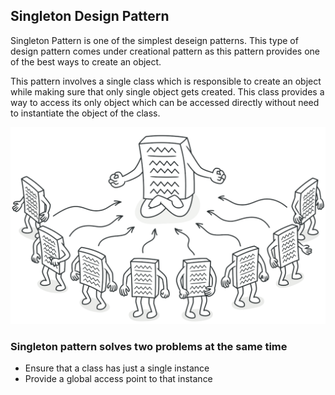 ## Singleton Design Pattern ##

Singleton Pattern is one of the simplest deseign patterns. This type of design pattern comes under creational pattern as this pattern provides one of the best ways to create an object. 

This pattern involves a single class which is responsible to create an object while making sure that only single object gets created. This class provides a way to access its only object which can be accessed directly without need to instantiate the object of the class.


![Singleton description image](singleton-2x.png)




### Singleton pattern solves two problems at the same time ###
- Ensure that a class has just a single instance
- Provide a global access point to that instance